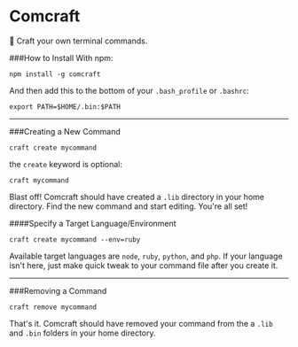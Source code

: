# Comcraft
🚀 Craft your own terminal commands.

###How to Install
With npm:
```
npm install -g comcraft
```
And then add this to the bottom of your `.bash_profile` or `.bashrc`:
```
export PATH=$HOME/.bin:$PATH
```

<hr>

###Creating a New Command
```
craft create mycommand
```
the `create` keyword is optional:
```
craft mycommand
```
Blast off! Comcraft should have created a `.lib` directory in your home directory. Find the new command and start editing. You're all set!

####Specify a Target Language/Environment
```
craft create mycommand --env=ruby
```
Available target languages are `node`, `ruby`, `python`, and `php`. 
If your language isn't here, just make quick tweak to your command file after you create it.

<hr>

###Removing a Command
```
craft remove mycommand
```
That's it. Comcraft should have removed your command from the a `.lib` and `.bin` folders in your home directory. 

